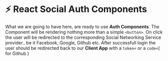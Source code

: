 # :zap: React Social Auth Components
What we are going to have here, are ready to use <b>Auth Components</b>. The Component will be rendering nothing more than a simple `<button>`. On click the user will be redirected to the corresponding Social Networking Service provider.. be it Facebook, Google, Github etc. After successfull login the user should be redirected back to our <b>Client App</b> with a `token<` or a `code<`( for Github )

